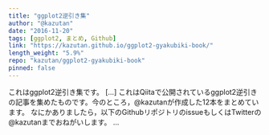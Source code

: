 ```yaml
---
title: "ggplot2逆引き集"
author: "@kazutan"
date: "2016-11-20"
tags: [ggplot2, まとめ, Github]
link: "https://kazutan.github.io/ggplot2-gyakubiki-book/"
length_weight: "5.9%"
repo: "kazutan/ggplot2-gyakubiki-book"
pinned: false
---
```


これはggplot2逆引き集です。 [...] これはQiitaで公開されているggplot2逆引きの記事を集めたものです。今のところ，@kazutanが作成した12本をまとめています。 なにかありましたら，以下のGithubリポジトリのissueもしくはTwitterの@kazutanまでおねがいします。 ...
